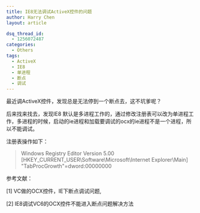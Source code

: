 ```yaml
---
title: IE8无法调试ActiveX控件的问题
author: Harry Chen
layout: article

dsq_thread_id:
  - 1256072487
categories:
  - Others
tags:
  - ActiveX
  - IE8
  - 单进程
  - 断点
  - 调试
---
```


  最近调ActiveX控件，发现总是无法停到一个断点去，这不坑爹呢？

  后来找来找去，发现IE8 默认是多进程工作的，通过修改注册表可以改为单进程工作，多进程的时候，启动的ie进程和加载要调试的ocx的ie进程不是一个进程，所以不能调试。

  注册表操作如下：

> Windows Registry Editor Version 5.00
[HKEY_CURRENT_USER\Software\Microsoft\Internet Explorer\Main]
"TabProcGrowth"=dword:00000000

  参考文献：

[1] VC做的OCX控件，IE下断点调试问题,

[2] IE8调试VC6的OCX控件不能进入断点问题解决方法


